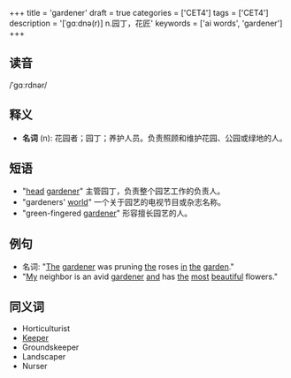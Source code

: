 +++
title = 'gardener'
draft = true
categories = ['CET4']
tags = ['CET4']
description = '[ˈgɑːdnə(r)] n.园丁，花匠'
keywords = ['ai words', 'gardener']
+++

## 读音
/ˈɡɑːrdnər/

## 释义
- **名词** (n): 花园者；园丁；养护人员。负责照顾和维护花园、公园或绿地的人。

## 短语
- "[head](/post/head/) [gardener](/post/gardener/)" 主管园丁，负责整个园艺工作的负责人。
- "gardeners' [world](/post/world/)" 一个关于园艺的电视节目或杂志名称。
- "green-fingered [gardener](/post/gardener/)" 形容擅长园艺的人。

## 例句
- 名词: "[The](/post/the/) [gardener](/post/gardener/) was pruning [the](/post/the/) roses [in](/post/in/) [the](/post/the/) [garden](/post/garden/)."
- "[My](/post/my/) neighbor is an avid [gardener](/post/gardener/) [and](/post/and/) has [the](/post/the/) [most](/post/most/) [beautiful](/post/beautiful/) flowers."

## 同义词
- Horticulturist
- [Keeper](/post/keeper/)
- Groundskeeper
- Landscaper
- Nurser
